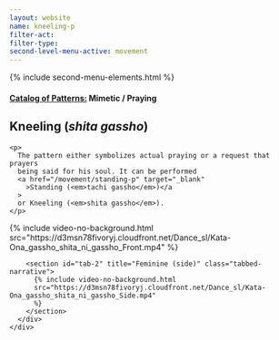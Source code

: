 ```yaml
---
layout: website
name: kneeling-p
filter-act:
filter-type:
second-level-menu-active: movement
---
```


{% include second-menu-elements.html %}

<main class="page-content">
  <div class="text-container">
    <h4><a href="/movement/">Catalog of Patterns:</a> Mimetic / Praying</h4>
    <h2>Kneeling (<em>shita gassho</em>)</h2>

    <p>
      The pattern either symbolizes actual praying or a request that prayers
      being said for his soul. It can be performed
      <a href="/movement/standing-p" target="_blank"
        >Standing (<em>tachi gassho</em>)</a
      >
      or Kneeling (<em>shita gassho</em>).
    </p>
  </div>
  <div class="tabs-container">
    <div class="tabs-container__links">
      <div class="wrapper">
        <div id="tabs"></div>
      </div>
    </div>
    <div class="tabs-container__content">
      <div class="wrapper">
        <section id="tab-1" title="Feminine (front)" class="tabbed-narrative">
          {% include video-no-background.html
          src="https://d3msn78fivoryj.cloudfront.net/Dance_sl/Kata-Ona_gassho_shita_ni_gassho_Front.mp4"
          %}
        </section>

        <section id="tab-2" title="Feminine (side)" class="tabbed-narrative">
          {% include video-no-background.html
          src="https://d3msn78fivoryj.cloudfront.net/Dance_sl/Kata-Ona_gassho_shita_ni_gassho_Side.mp4"
          %}
        </section>
      </div>
    </div>
  </div>
</main>

